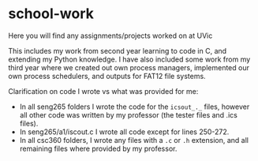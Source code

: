 # school-work
Here you will find any assignments/projects worked on at UVic

This includes my work from second year learning to code in C, and extending my Python knowledge. I have also included some work from my third year where we created out own process managers, implemented our own process schedulers, and outputs for FAT12 file systems.

Clarification on code I wrote vs what was provided for me:
- In all seng265 folders I wrote the code for the `icsout_._` files, however all other code was written by my professor (the tester files and .ics files).
- In seng265/a1/iscout.c I wrote all code except for lines 250-272.
- In all csc360 folders, I wrote any files with a `.c` or `.h` extension, and all remaining files where provided by my professor.
